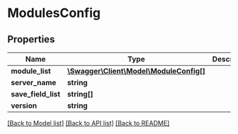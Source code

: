 # ModulesConfig

## Properties
Name | Type | Description | Notes
------------ | ------------- | ------------- | -------------
**module_list** | [**\Swagger\Client\Model\ModuleConfig[]**](ModuleConfig.md) |  | 
**server_name** | **string** |  | 
**save_field_list** | **string[]** |  | [optional] 
**version** | **string** |  | 

[[Back to Model list]](../README.md#documentation-for-models) [[Back to API list]](../README.md#documentation-for-api-endpoints) [[Back to README]](../README.md)


